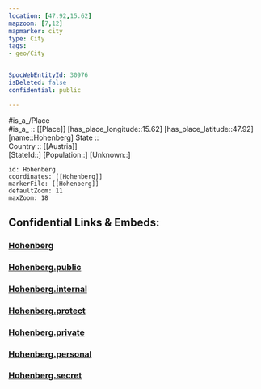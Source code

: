 ```yaml
---
location: [47.92,15.62] 
mapzoom: [7,12] 
mapmarker: city 
type: City
tags:
- geo/City


SpocWebEntityId: 30976
isDeleted: false
confidential: public

---
```

#is_a_/Place  
#is_a_ :: [[Place]] 
[has_place_longitude::15.62] 
[has_place_latitude::47.92] 
[name::Hohenberg] 
State ::  
Country :: [[Austria]]  
[StateId::] 
[Population::] 
[Unknown::] 


```leaflet
id: Hohenberg
coordinates: [[Hohenberg]] 
markerFile: [[Hohenberg]] 
defaultZoom: 11 
maxZoom: 18
```


## Confidential Links & Embeds: 

### [Hohenberg](/_Standards/Earth/Continent/Europe/Europe~Central/Austria/Austrias_States/Niederösterreich/City/Hohenberg.md) 

### [Hohenberg.public](/_public/Earth/Continent/Europe/Europe~Central/Austria/Austrias_States/Niederösterreich/City/Hohenberg.public.md) 

### [Hohenberg.internal](/_internal/Earth/Continent/Europe/Europe~Central/Austria/Austrias_States/Niederösterreich/City/Hohenberg.internal.md) 

### [Hohenberg.protect](/_protect/Earth/Continent/Europe/Europe~Central/Austria/Austrias_States/Niederösterreich/City/Hohenberg.protect.md) 

### [Hohenberg.private](/_private/Earth/Continent/Europe/Europe~Central/Austria/Austrias_States/Niederösterreich/City/Hohenberg.private.md) 

### [Hohenberg.personal](/_personal/Earth/Continent/Europe/Europe~Central/Austria/Austrias_States/Niederösterreich/City/Hohenberg.personal.md) 

### [Hohenberg.secret](/_secret/Earth/Continent/Europe/Europe~Central/Austria/Austrias_States/Niederösterreich/City/Hohenberg.secret.md)

